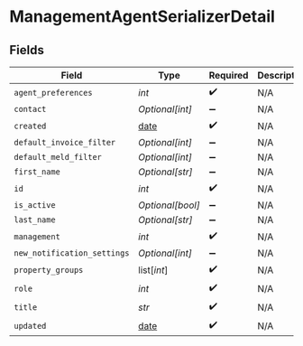 # ManagementAgentSerializerDetail


## Fields

| Field                                                                | Type                                                                 | Required                                                             | Description                                                          |
| -------------------------------------------------------------------- | -------------------------------------------------------------------- | -------------------------------------------------------------------- | -------------------------------------------------------------------- |
| `agent_preferences`                                                  | *int*                                                                | :heavy_check_mark:                                                   | N/A                                                                  |
| `contact`                                                            | *Optional[int]*                                                      | :heavy_minus_sign:                                                   | N/A                                                                  |
| `created`                                                            | [date](https://docs.python.org/3/library/datetime.html#date-objects) | :heavy_check_mark:                                                   | N/A                                                                  |
| `default_invoice_filter`                                             | *Optional[int]*                                                      | :heavy_minus_sign:                                                   | N/A                                                                  |
| `default_meld_filter`                                                | *Optional[int]*                                                      | :heavy_minus_sign:                                                   | N/A                                                                  |
| `first_name`                                                         | *Optional[str]*                                                      | :heavy_minus_sign:                                                   | N/A                                                                  |
| `id`                                                                 | *int*                                                                | :heavy_check_mark:                                                   | N/A                                                                  |
| `is_active`                                                          | *Optional[bool]*                                                     | :heavy_minus_sign:                                                   | N/A                                                                  |
| `last_name`                                                          | *Optional[str]*                                                      | :heavy_minus_sign:                                                   | N/A                                                                  |
| `management`                                                         | *int*                                                                | :heavy_check_mark:                                                   | N/A                                                                  |
| `new_notification_settings`                                          | *Optional[int]*                                                      | :heavy_minus_sign:                                                   | N/A                                                                  |
| `property_groups`                                                    | list[*int*]                                                          | :heavy_check_mark:                                                   | N/A                                                                  |
| `role`                                                               | *int*                                                                | :heavy_check_mark:                                                   | N/A                                                                  |
| `title`                                                              | *str*                                                                | :heavy_check_mark:                                                   | N/A                                                                  |
| `updated`                                                            | [date](https://docs.python.org/3/library/datetime.html#date-objects) | :heavy_check_mark:                                                   | N/A                                                                  |